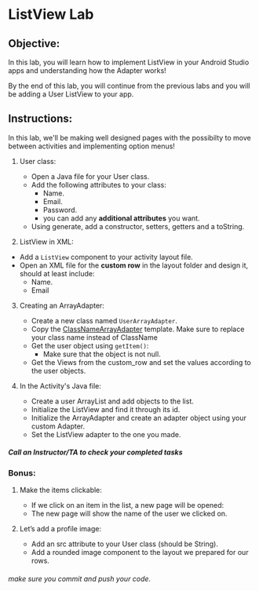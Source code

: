 # ListView Lab

## Objective: 
In this lab, you will learn how to implement ListView in your Android Studio apps and understanding how the Adapter works!  

By the end of this lab, you will continue from the previous labs and you will be adding a User ListView to your app.  

## Instructions:

In this lab, we'll be making well designed pages with the possibilty to move between activities and implementing option menus!  

1. User class:
    - Open a Java file for your User class.
    - Add the following attributes to your class:
      - Name.
      - Email.
      - Password.
      - you can add any **additional attributes** you want.
    - Using generate, add a constructor, setters, getters and a toString.

2. ListView in XML:
  - Add a `ListView` component to your activity layout file.
  - Open an XML file for the **custom row** in the layout folder and design it, should at least include:
    - Name.
    - Email

3. Creating an ArrayAdapter: 
    - Create a new class named `UserArrayAdapter`.
    - Copy the [ClassNameArrayAdapter](https://docs.google.com/document/d/148VUAErpZurx5NGTrQZ2Vxm_GZXy7Mt39oZ5b2plvAo/edit) template. Make sure to replace your class name instead of ClassName
    - Get the user object using `getItem()`:
      - Make sure that the object is not null.
    - Get the Views from the custom_row and set the values according to the user objects.

4. In the Activity's Java file:
    - Create a user ArrayList and add objects to the list.
    - Initialize the ListView and find it through its id.
    - Initialize the ArrayAdapter and create an adapter object using your custom Adapter.
    - Set the ListView adapter to the one you made.


##### Call an Instructor/TA to check your completed tasks

### Bonus:

1. Make the items clickable:
    - If we click on an item in the list, a new page will be opened:
    - The new page will show the name of the user we clicked on. 
    
2. Let’s add a profile image:
    - Add an src attribute to your User class (should be String). 
    - Add a rounded image component to the layout we prepared for our rows. 

 
###### make sure you commit and push your code.
